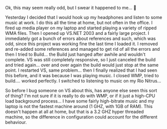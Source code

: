 Ok, this may seem really odd, but I swear it happened to me... 🙂

Yesterday I decided that I would hook up my headphones and listen to some music at work. I do this all the time at home, but not often in the office. I fired up media player on my laptop and started playing a variety of ripped WMA files. Then I opened up VS.NET 2003 and a fairly large project. I immediately got a bunch of errors about references and such, which was odd, since this project was working fine the last time I loaded it. I removed and re-added some references and managed to get rid of all the errors and then I tried to Build... the Build just hanged after awhile and wouldn't complete. VS was still completely responsive, so I just canceled the build and tried again... over and over again the build would just stop at the same point. I restarted VS, same problem... then I finally realized that I had seen this before, and it was because I was playing music. I closed WMP, tried to build.... worked perfectly. I switched to listening to music on my Rio Nitrus...

So before I bug someone on VS about this, has anyone else seen this sort of thing? I'm not sure if it is really to do with WMP, or if it just a high-CPU load background process... I have some fairly high-bitrate music and my laptop is not the fastest machine around (1 GHZ, with 1GB of RAM). This doesn't happen at all at home, but that is a 3.2 GHZ hyper threaded machine, so the difference in configuration could account for the different behaviour.